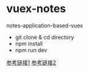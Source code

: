 # vuex-notes
notes-application-based-vuex

- git clone & cd directory
- npm install
- npm run dev


[参考链接1](https://segmentfault.com/a/1190000005015164)
[参考链接2](https://segmentfault.com/a/1190000005038509)
